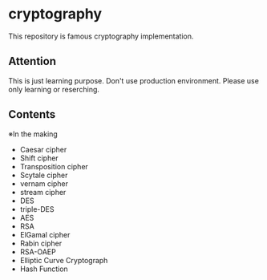# cryptography

This repository is famous cryptography implementation.

## Attention

This is just learning purpose.
Don't use production environment.
Please use only learning or reserching.

## Contents
※In the making

- Caesar cipher
- Shift cipher
- Transposition cipher
- Scytale cipher
- vernam cipher
- stream cipher
- DES
- triple-DES
- AES
- RSA
- ElGamal cipher
- Rabin cipher
- RSA-OAEP
- Elliptic Curve Cryptograph
- Hash Function
